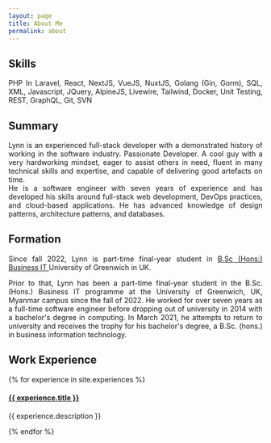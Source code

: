 ```yaml
---
layout: page
title: About Me
permalink: about
---
```


<div style="text-align: justify">

<h2 class="dark:text-stone-200 mt-32">Skills</h2>
<p class="dark:text-stone-300">
PHP In Laravel, React, NextJS, VueJS, NuxtJS, Golang (Gin, Gorm), SQL, XML, Javascript, JQuery, AlpineJS, Livewire, Tailwind, Docker, Unit Testing, REST, GraphQL, Git, SVN
</p>

<h2 class="dark:text-stone-200 mt-32">Summary</h2>
<p class="dark:text-stone-300">
Lynn is an experienced full-stack developer with a demonstrated history of working in the software industry. Passionate Developer. A cool guy with a very hardworking mindset, eager to assist others in need, fluent in many technical skills and expertise, and capable of delivering good artefacts on time.
 <br>
He is a software engineer with seven years of experience and has developed his skills around full-stack web development, DevOps practices, and cloud-based applications. He has advanced knowledge of design patterns, architecture patterns, and databases.
</p>

<h2 class="dark:text-stone-200">Formation</h2>
<p class="dark:text-stone-300">
Since fall 2022, Lynn is part-time final-year student in <a href="https://www.test02.nccedu.com/qualification/bsc-hons-business-information-technology">B.Sc (Hons:) Business IT </a> University of Greenwich in UK.
<br>

Prior to that, Lynn has been a part-time final-year student in the B.Sc. (Hons.) Business IT programme at the University of Greenwich, UK, Myanmar campus since the fall of 2022. He worked for over seven years as a full-time software engineer before dropping out of university in 2014 with a bachelor's degree in computing. In March 2021, he attempts to return to university and receives the trophy for his bachelor's degree, a B.Sc. (hons.) in business information technology.
</p>

<h2 class="dark:text-stone-200">Work Experience</h2>
<div>
  {% for experience in site.experiences %}
    <div>
  <h4><a class="!mb-0" href="{{ experience.link }}" class="dark:text-stone-300" target="_blank">{{ experience.title }}</a></h4>
  <p class="text-md text-stone-500 dark:text-stone-300 !mt-0">{{ experience.description }}</p>
    </div>
  {% endfor %}
</div>
</div>
